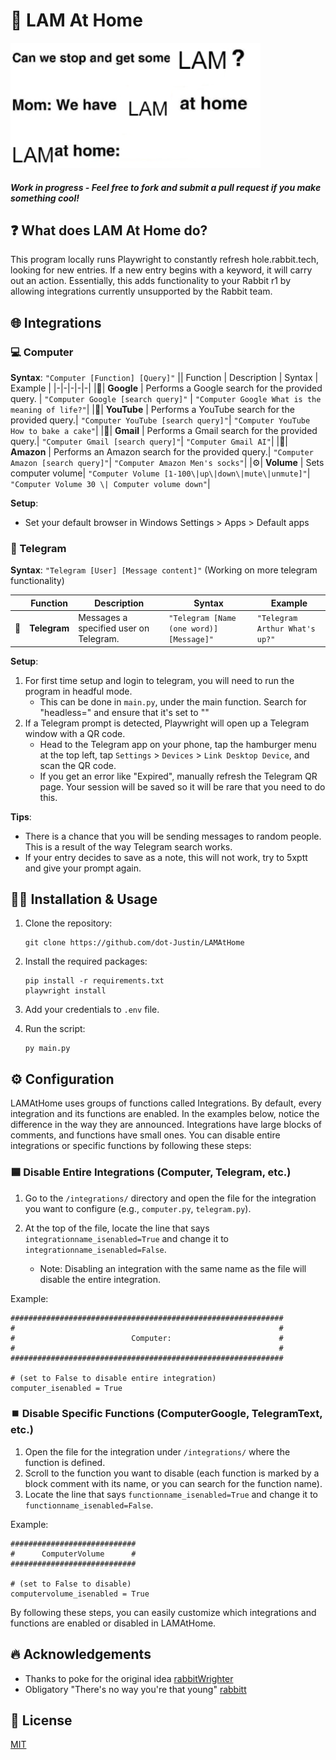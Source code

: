 # 🐇 LAM At Home
<img src="assets/LAMAtHome.png" alt="LAMAtHome" width="400"/>

#### *Work in progress - Feel free to fork and submit a pull request if you make something cool!*

## ❓ What does LAM At Home do?
This program locally runs Playwright to constantly refresh hole.rabbit.tech, looking for new entries. If a new entry begins with a keyword, it will carry out an action. Essentially, this adds functionality to your Rabbit r1 by allowing integrations currently unsupported by the Rabbit team.

## 🌐 Integrations

### 💻 Computer

**Syntax**: `"Computer [Function] [Query]"`
|| Function | Description | Syntax | Example |
|-|-|-|-|-|
|🔎| **Google** | Performs a Google search for the provided query. | `"Computer Google [search query]"` | `"Computer Google What is the meaning of life?"`|
|🔎| **YouTube** | Performs a YouTube search for the provided query.| `"Computer YouTube [search query]"`| `"Computer YouTube How to bake a cake"`|
|🔎| **Gmail** | Performs a Gmail search for the provided query.| `"Computer Gmail [search query]"`| `"Computer Gmail AI"`|
|🔎| **Amazon** | Performs an Amazon search for the provided query.| `"Computer Amazon [search query]"`| `"Computer Amazon Men's socks"`|
|⚙️| **Volume** | Sets computer volume| `"Computer Volume [1-100\|up\|down\|mute\|unmute]"`| `"Computer Volume 30 \| Computer volume down"`|


**Setup**: 
- Set your default browser in Windows Settings > Apps > Default apps

### 💬 Telegram
**Syntax**: `"Telegram [User] [Message content]"` (Working on more telegram functionality)

|| Function | Description | Syntax | Example |
|-|-|-|-|-|
|💬| **Telegram** | Messages a specified user on Telegram. | `"Telegram [Name (one word)] [Message]"` | `"Telegram Arthur What's up?"`|

**Setup**:
1. For first time setup and login to telegram, you will need to run the program in headful mode.
    - This can be done in `main.py`, under the main function. Search for "headless=" and ensure that it's set to ""
2. If a Telegram prompt is detected, Playwright will open up a Telegram window with a QR code.
    - Head to the Telegram app on your phone, tap the hamburger menu at the top left, tap `Settings` > `Devices` > `Link Desktop Device`, and scan the QR code.
    - If you get an error like "Expired", manually refresh the Telegram QR page. Your session will be saved so it will be rare that you need to do this.

**Tips**:
- There is a chance that you will be sending messages to random people. This is a result of the way Telegram search works.
- If your entry decides to save as a note, this will not work, try to 5xptt and give your prompt again.

## 👨‍💻 Installation & Usage

1. Clone the repository:
    ```
    git clone https://github.com/dot-Justin/LAMAtHome
    ```

2. Install the required packages:
    ```
    pip install -r requirements.txt
    playwright install
    ```

3. Add your credentials to `.env` file.

4. Run the script:
    ```
    py main.py
    ```

## ⚙️ Configuration

LAMAtHome uses groups of functions called Integrations. By default, every integration and its functions are enabled. In the examples below, notice the difference in the way they are announced. Integrations have large blocks of comments, and functions have small ones. You can disable entire integrations or specific functions by following these steps:

### 🟦 Disable Entire Integrations (Computer, Telegram, etc.)
1. Go to the `/integrations/` directory and open the file for the integration you want to configure (e.g., `computer.py`, `telegram.py`).
2. At the top of the file, locate the line that says `integrationname_isenabled=True` and change it to `integrationname_isenabled=False`.

    - Note: Disabling an integration with the same name as the file will disable the entire integration.

Example:

```
#############################################################
#                                                           #
#                          Computer:                        #
#                                                           #
#############################################################

# (set to False to disable entire integration)
computer_isenabled = True
```

### ⏹️ Disable Specific Functions (ComputerGoogle, TelegramText, etc.)
1. Open the file for the integration under `/integrations/` where the function is defined.
2. Scroll to the function you want to disable (each function is marked by a block comment with its name, or you can search for the function name).
3. Locate the line that says `functionname_isenabled=True` and change it to `functionname_isenabled=False`.

Example:

```
############################
#      ComputerVolume      #
############################

# (set to False to disable)
computervolume_isenabled = True
```

By following these steps, you can easily customize which integrations and functions are enabled or disabled in LAMAtHome.

## 🔥 Acknowledgements
- Thanks to poke for the original idea [rabbitWrighter](https://github.com/glovergaytan-fs/rabbitWrighter/tree/main)
- Obligatory "There's no way you're that young" [rabbitt](https://github.com/GikitSRC/rabbitt)

## 📜 License
[MIT](https://choosealicense.com/licenses/mit/)
